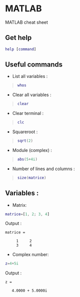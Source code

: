 # MATLAB
MATLAB cheat sheet

## Get help
```MATLAB
help [command]
```
## Useful commands
* List all variables :
>```MATLAB
>whos
>```
* Clear all variables :
>```MATLAB
>clear
>```
* Clear terminal :
>```MATLAB
>clc
>```
* Squareroot :
>```MATLAB
>sqrt(2)
>```
* Module (complex) :
>```MATLAB
>abs(5+4i)
>```
* Number of lines and columns :
>```MATLAB
>size(matrice)
>```


## Variables :
* Matrix:
```matlab
matrice=[1, 2; 3, 4]
```
Output :
```
matrice =

     1     2
     3     4
```
* Complex number:
```matlab
z=4+5i
```
Output :
```
z =

   4.0000 + 5.0000i
```
